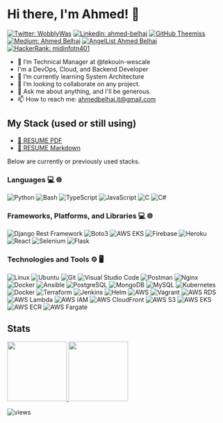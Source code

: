 # Hi there, I'm Ahmed! 👋

[![Twitter: WobblyWas](https://img.shields.io/twitter/follow/WobblyWas?style=for-the-badge&color=black)](https://twitter.com/WobblyWas)
[![Linkedin: ahmed-belhaj](https://img.shields.io/badge/-ahmed-blue?style=for-the-badge&logo=Linkedin&Color=black&link=https://www.linkedin.com/in/ahmed-belhaj-bb845619b/)](https://www.linkedin.com/in/ahmed-belhaj-bb845619b/)
[![GitHub Theemiss](https://img.shields.io/github/followers/Theemiss?label=follow&style=for-the-badge&color=black)](https://github.com/Theemiss)
[![Medium: Ahmed Belhaj](https://img.shields.io/badge/Medium-12100E?style=for-the-badge&logo=medium&Color=black)](https://medium.com/@midinfotn401)
[![AngelList Ahmed Belhaj](https://img.shields.io/badge/AngelList-%23D4D4D4.svg?style=for-the-badge&logo=AngelList&logoColor=black)](https://angel.co/u/ahmed-belhaj)
[![HackerRank: midinfotn401](https://img.shields.io/badge/-Hackerrank-2EC866?style=for-the-badge&logo=HackerRank&logoColor=white)](https://www.hackerrank.com/midinfotn401)

- 🔭 I’m Technical Manager at @tekouin-wescale
- I'm a DevOps, Cloud, and Backend Developer
- 🌱 I’m currently learning System Architecture
- 👯 I’m looking to collaborate on any project.
- 💬 Ask me about anything, and I'll be generous.
- 📫 How to reach me: <ahmedbelhaj.it@gmail.com>

## My Stack (used or still using)
* [ :open_file_folder: RESUME PDF ](https://github.com/Theemiss/Theemiss/blob/main/Ahmed%20Belhaj%20-%20Resume%202024.pdf) 
* [ :page_facing_up: RESUME Markdown ](https://github.com/Theemiss/Theemiss/blob/main/RESUME.md) 

Below are currently or previously used stacks.

### Languages 💻 🌐

![Python](https://img.shields.io/badge/python-3670A0?style=for-the-badge&logo=python&logoColor=ffdd54)
![Bash](https://img.shields.io/badge/bash-4EAA25?style=for-the-badge&logo=gnu-bash&logoColor=white)
![TypeScript](https://img.shields.io/badge/typescript-%23007ACC.svg?style=for-the-badge&logo=typescript&logoColor=white)
![JavaScript](https://img.shields.io/badge/javascript-%23323330.svg?style=for-the-badge&logo=javascript&logoColor=%23F7DF1E)
![C](https://img.shields.io/badge/c-%2300599C.svg?style=for-the-badge&logo=c&logoColor=white)
![C#](https://img.shields.io/badge/c%23-%23239120.svg?style=for-the-badge&logo=c-sharp&logoColor=white)

### Frameworks, Platforms, and Libraries 💻 🌐

![Django Rest Framework](https://img.shields.io/badge/django%20rest%20framework-092E20?style=for-the-badge&logo=django&logoColor=white)
![Boto3](https://img.shields.io/badge/Boto3-%23FF9900.svg?style=for-the-badge&logo=amazon-aws&logoColor=white)
![AWS EKS](https://img.shields.io/badge/aws%20eks-232F3E?style=for-the-badge&logo=amazon-aws&logoColor=white)
![Firebase](https://img.shields.io/badge/firebase-039BE5?style=for-the-badge&logo=firebase&logoColor=white)
![Heroku](https://img.shields.io/badge/heroku-430098?style=for-the-badge&logo=heroku&logoColor=white)
![React](https://img.shields.io/badge/react-61DAFB?style=for-the-badge&logo=react&logoColor=white)
![Selenium](https://img.shields.io/badge/-selenium-%43B02A?style=for-the-badge&logo=selenium&logoColor=white)
![Flask](https://img.shields.io/badge/flask-%23000.svg?style=for-the-badge&logo=flask&logoColor=white)

### Technologies and Tools ⚙️ 🖥

![Linux](https://img.shields.io/badge/linux-FCC624?style=for-the-badge&logo=linux&logoColor=black)
![Ubuntu](https://img.shields.io/badge/ubuntu-E95420?style=for-the-badge&logo=ubuntu&logoColor=white)
![Git](https://img.shields.io/badge/git-F05032?style=for-the-badge&logo=git&logoColor=white)
![Visual Studio Code](https://img.shields.io/badge/visual%20studio%20code-007ACC?style=for-the-badge&logo=visual-studio-code&logoColor=white)
![Postman](https://img.shields.io/badge/postman-FF6C37?style=for-the-badge&logo=postman&logoColor=white)
![Nginx](https://img.shields.io/badge/nginx-009639?style=for-the-badge&logo=nginx&logoColor=white)
![Docker](https://img.shields.io/badge/docker-2496ED?style=for-the-badge&logo=docker&logoColor=white)
![Ansible](https://img.shields.io/badge/Ansible-%232A6EBB.svg?style=for-the-badge&logo=ansible&logoColor=white)
![PostgreSQL](https://img.shields.io/badge/PostgreSQL-336791?style=for-the-badge&logo=postgresql&logoColor=white)
![MongoDB](https://img.shields.io/badge/MongoDB-47A248?style=for-the-badge&logo=mongodb&logoColor=white)
![MySQL](https://img.shields.io/badge/mysql-4479A1?style=for-the-badge&logo=mysql&logoColor=white)
![Kubernetes](https://img.shields.io/badge/kubernetes-326CE5?style=for-the-badge&logo=kubernetes&logoColor=white)
![Docker](https://img.shields.io/badge/docker-2496ED?style=for-the-badge&logo=docker&logoColor=white)
![Terraform](https://img.shields.io/badge/terraform-623CE4?style=for-the-badge&logo=terraform&logoColor=white)
![Jenkins](https://img.shields.io/badge/jenkins-D24939?style=for-the-badge&logo=jenkins&logoColor=white)
![Helm](https://img.shields.io/badge/helm-277A9F?style=for-the-badge&logo=helm&logoColor=white)
![AWS](https://img.shields.io/badge/aws-232F3E?style=for-the-badge&logo=amazon-aws&logoColor=white)
![Vagrant](https://img.shields.io/badge/vagrant-%231563FF.svg?style=for-the-badge&logo=vagrant&logoColor=white)
![AWS RDS](https://img.shields.io/badge/AWS%20RDS-%23232F3E.svg?style=for-the-badge&logo=amazon-aws&logoColor=white)
![AWS Lambda](https://img.shields.io/badge/AWS%20Lambda-%23232F3E.svg?style=for-the-badge&logo=amazon-aws&logoColor=white)
![AWS IAM](https://img.shields.io/badge/AWS%20IAM-%23232F3E.svg?style=for-the-badge&logo=amazon-aws&logoColor=white)
![AWS CloudFront](https://img.shields.io/badge/AWS%20CloudFront-%23232F3E.svg?style=for-the-badge&logo=amazon-aws&logoColor=white)
![AWS S3](https://img.shields.io/badge/AWS%20S3-%23232F3E.svg?style=for-the-badge&logo=amazon-aws&logoColor=white)
![AWS EKS](https://img.shields.io/badge/AWS%20EKS-%23232F3E.svg?style=for-the-badge&logo=amazon-eks&logoColor=white)
![AWS ECR](https://img.shields.io/badge/AWS%20ECR-%23232F3E.svg?style=for-the-badge&logo=amazon-aws&logoColor=white)
![AWS Fargate](https://img.shields.io/badge/AWS%20Fargate-%23232F3E.svg?style=for-the-badge&logo=amazon-aws&logoColor=white)

## Stats

<a href="https://github.com/Theemiss">
  <img height="137px" src="https://github-readme-stats.vercel.app/api?username=Theemiss&hide_title=true&hide_border=true&show_icons=true&include_all_commits=true&count_private=true&line_height=21&theme=tokyonight" />
  <img height="137px" src="https://github-readme-stats.vercel.app/api/top-langs/?username=Theemiss&hide_title=true&hide_border=true&layout=compact&langs_count=10theme=tokyonight&&hide=css,html,shaderlab&theme=tokyonight" />
</a>

<!-- [![wakatime](https://wakatime.com/badge/user/b3046e07-b277-4034-9c3c-8e48a13c62f6.svg)](https://wakatime.com/@b3046e07-b277-4034-9c3c-8e48a13c62f6) -->
![views](https://komarev.com/ghpvc/?username=Theemiss)
